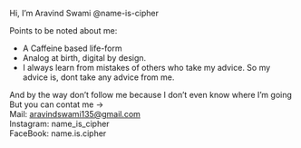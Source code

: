 Hi, I’m Aravind Swami @name-is-cipher

Points to be noted about me:
- A Caffeine based life-form
- Analog at birth, digital by design.
- I always learn from mistakes of others who take my advice. So my advice is, dont take any advice from me.

And by the way don’t follow me because I don’t even know where I’m going  
But you can contat me ->  
Mail: aravindswami135@gmail.com  
Instagram: name_is_cipher  
FaceBook: name.is.cipher  

<!---
name-is-cipher/name-is-cipher is a ✨ special ✨ repository because its `README.md` (this file) appears on your GitHub profile.
You can click the Preview link to take a look at your changes.
--->
